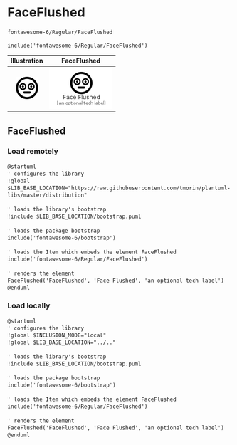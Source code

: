 # FaceFlushed


```text
fontawesome-6/Regular/FaceFlushed
```

```text
include('fontawesome-6/Regular/FaceFlushed')
```



| Illustration | FaceFlushed |
| :---: | :---: |
| ![illustration for Illustration](../../fontawesome-6/Regular/FaceFlushed.png) | ![illustration for FaceFlushed](../../fontawesome-6/Regular/FaceFlushed.Local.png) |




## FaceFlushed

### Load remotely
```plantuml
@startuml
' configures the library
!global $LIB_BASE_LOCATION="https://raw.githubusercontent.com/tmorin/plantuml-libs/master/distribution"

' loads the library's bootstrap
!include $LIB_BASE_LOCATION/bootstrap.puml

' loads the package bootstrap
include('fontawesome-6/bootstrap')

' loads the Item which embeds the element FaceFlushed
include('fontawesome-6/Regular/FaceFlushed')

' renders the element
FaceFlushed('FaceFlushed', 'Face Flushed', 'an optional tech label')
@enduml
```

### Load locally
```plantuml
@startuml
' configures the library
!global $INCLUSION_MODE="local"
!global $LIB_BASE_LOCATION="../.."

' loads the library's bootstrap
!include $LIB_BASE_LOCATION/bootstrap.puml

' loads the package bootstrap
include('fontawesome-6/bootstrap')

' loads the Item which embeds the element FaceFlushed
include('fontawesome-6/Regular/FaceFlushed')

' renders the element
FaceFlushed('FaceFlushed', 'Face Flushed', 'an optional tech label')
@enduml
```

